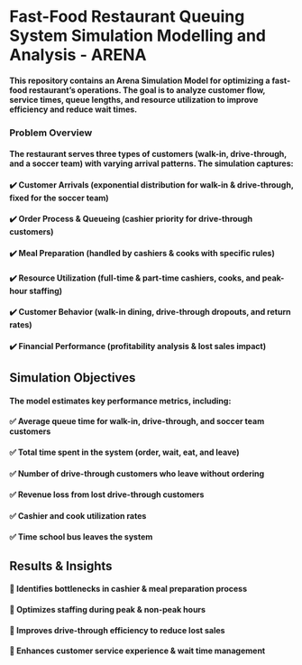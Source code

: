 # Fast-Food Restaurant Queuing System Simulation Modelling and Analysis - ARENA
#### This repository contains an Arena Simulation Model for optimizing a fast-food restaurant’s operations. The goal is to analyze customer flow, service times, queue lengths, and resource utilization to improve efficiency and reduce wait times.

### Problem Overview
#### The restaurant serves three types of customers (walk-in, drive-through, and a soccer team) with varying arrival patterns. The simulation captures:

#### ✔️ Customer Arrivals (exponential distribution for walk-in & drive-through, fixed for the soccer team)
#### ✔️ Order Process & Queueing (cashier priority for drive-through customers)
#### ✔️ Meal Preparation (handled by cashiers & cooks with specific rules)
#### ✔️ Resource Utilization (full-time & part-time cashiers, cooks, and peak-hour staffing)
#### ✔️ Customer Behavior (walk-in dining, drive-through dropouts, and return rates)
#### ✔️ Financial Performance (profitability analysis & lost sales impact)

## Simulation Objectives
#### The model estimates key performance metrics, including:

#### ✅ Average queue time for walk-in, drive-through, and soccer team customers
#### ✅ Total time spent in the system (order, wait, eat, and leave)
#### ✅ Number of drive-through customers who leave without ordering
#### ✅ Revenue loss from lost drive-through customers
#### ✅ Cashier and cook utilization rates
#### ✅ Time school bus leaves the system

## Results & Insights
#### 📌 Identifies bottlenecks in cashier & meal preparation process
#### 📌 Optimizes staffing during peak & non-peak hours
#### 📌 Improves drive-through efficiency to reduce lost sales
#### 📌 Enhances customer service experience & wait time management

